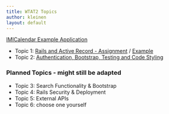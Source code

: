 ```yaml
---
title: WTAT2 Topics
author: kleinen
layout: default
---
```



[IMICalendar Example Application](https://github.com/htw-imi-wtat2/IMICalendar)

* Topic 1: [Rails and Active Record - Assignment](a1-activerecord/) / [Example](a1-activerecord-example)
* Topic 2: [Authentication, Bootstrap, Testing and Code Styling](a2-authentication/)

### Planned Topics - might still be adapted                    

* Topic 3: Search Functionality & Bootstrap  
* Topic 4: Rails Security & Deployment       
* Topic 5: External APIs                     
* Topic 6: choose one yourself               
